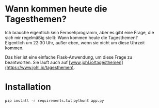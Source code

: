 # Wann kommen heute die Tagesthemen?

Ich brauche eigentlich kein Fernsehprogramm, aber es gibt eine Frage, die sich
mir regelmäßig stellt: Wann kommen heute die Tagesthemen? Eigentlich um 22:30
Uhr, außer eben, wenn sie nicht um diese Uhrzeit kommen.

Das hier ist eine einfache Flask-Anwendung, um diese Frage zu beantworten.
Sie läuft auch auf [www.johl.io/tagesthemen](https://www.johl.io/tagesthemen).

# Installation
`pip install -r requirements.txt`
`python3 app.py`
